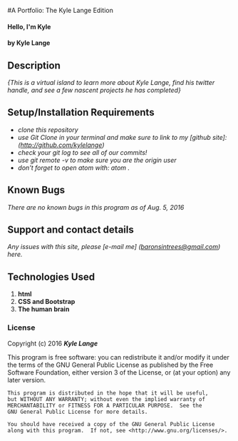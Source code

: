 #A Portfolio: The Kyle Lange Edition

#### Hello, I'm Kyle

#### by Kyle Lange

## Description

_{This is a virtual island to learn more about Kyle Lange, find his twitter handle, and see a few nascent projects he has completed}_

## Setup/Installation Requirements

* _clone this repository_
* _use Git Clone in your terminal and make sure to link to my [github site]: (http://github.com/kylelange)_
* _check your git log to see all of our commits!_
* _use git remote -v to make sure you are the origin user_
* _don't forget to open atom with: atom ._


## Known Bugs

_There are no known bugs in this program as of Aug. 5, 2016_

## Support and contact details

_Any issues with this site, please [e-mail me] (baronsintrees@gmail.com) here._

## Technologies Used

1. **html**
2. **CSS and Bootstrap**
3. **The human brain**

### License


Copyright (c) 2016 **_Kyle Lange_**

This program is free software: you can redistribute it and/or modify
    it under the terms of the GNU General Public License as published by
    the Free Software Foundation, either version 3 of the License, or
    (at your option) any later version.

    This program is distributed in the hope that it will be useful,
    but WITHOUT ANY WARRANTY; without even the implied warranty of
    MERCHANTABILITY or FITNESS FOR A PARTICULAR PURPOSE.  See the
    GNU General Public License for more details.

    You should have received a copy of the GNU General Public License
    along with this program.  If not, see <http://www.gnu.org/licenses/>.
